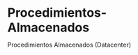 # Procedimientos-Almacenados
Procedimientos Almacenados    (Datacenter)
<!DOCTYPE html>
<html lang="es">
<head>
    <meta charset="UTF-8">
    <meta name="viewport" content="width=device-width, initial-scale=1.0">
    <title>Infografía - Procedimientos Almacenados EPIS</title>
    <style>
        * {
            margin: 0;
            padding: 0;
            box-sizing: border-box;
        }

        body {
            font-family: 'Segoe UI', Tahoma, Geneva, Verdana, sans-serif;
            background: linear-gradient(135deg, #667eea 0%, #764ba2 100%);
            min-height: 100vh;
            padding: 20px;
        }

        .container {
            max-width: 1200px;
            margin: 0 auto;
        }

        .header {
            text-align: center;
            background: white;
            padding: 30px;
            border-radius: 20px;
            box-shadow: 0 10px 30px rgba(0,0,0,0.2);
            margin-bottom: 30px;
        }

        .university {
            color: #2c3e50;
            font-size: 24px;
            font-weight: bold;
            margin-bottom: 10px;
        }

        .faculty {
            color: #34495e;
            font-size: 18px;
            margin-bottom: 20px;
        }

        .title {
            color: #e74c3c;
            font-size: 32px;
            font-weight: bold;
            margin-bottom: 15px;
        }

        .team-section {
            display: flex;
            justify-content: space-around;
            margin-top: 20px;
        }

        .team {
            background: #f8f9fa;
            padding: 15px;
            border-radius: 10px;
            text-align: center;
        }

        .team-name {
            color: #e74c3c;
            font-weight: bold;
            margin-bottom: 10px;
        }

        .grid-container {
            display: grid;
            grid-template-columns: repeat(auto-fit, minmax(300px, 1fr));
            gap: 20px;
            margin-bottom: 30px;
        }

        .card {
            background: white;
            padding: 25px;
            border-radius: 15px;
            box-shadow: 0 5px 15px rgba(0,0,0,0.1);
            transition: transform 0.3s ease;
        }

        .card:hover {
            transform: translateY(-5px);
        }

        .card-title {
            color: #2c3e50;
            font-size: 20px;
            font-weight: bold;
            margin-bottom: 15px;
            border-bottom: 3px solid #3498db;
            padding-bottom: 10px;
        }

        .stats {
            display: grid;
            grid-template-columns: repeat(2, 1fr);
            gap: 15px;
            margin-top: 20px;
        }

        .stat-item {
            text-align: center;
            padding: 15px;
            background: #f8f9fa;
            border-radius: 10px;
        }

        .stat-number {
            font-size: 28px;
            font-weight: bold;
            color: #e74c3c;
        }

        .stat-label {
            font-size: 14px;
            color: #7f8c8d;
            margin-top: 5px;
        }

        .procedure-list {
            list-style: none;
        }

        .procedure-item {
            padding: 10px;
            margin: 8px 0;
            background: #ecf0f1;
            border-radius: 8px;
            border-left: 4px solid #3498db;
        }

        .procedure-category {
            background: #34495e;
            color: white;
            padding: 12px;
            border-radius: 8px;
            margin: 15px 0 10px 0;
            font-weight: bold;
        }

        .database-structure {
            display: grid;
            grid-template-columns: repeat(auto-fit, minmax(200px, 1fr));
            gap: 15px;
            margin-top: 15px;
        }

        .table-card {
            background: #ecf0f1;
            padding: 15px;
            border-radius: 10px;
            text-align: center;
            border: 2px solid #bdc3c7;
        }

        .table-name {
            font-weight: bold;
            color: #2c3e50;
            margin-bottom: 8px;
        }

        .table-desc {
            font-size: 12px;
            color: #7f8c8d;
        }

        .highlight {
            background: linear-gradient(120deg, #a8edea 0%, #fed6e3 100%);
            padding: 20px;
            border-radius: 15px;
            margin: 20px 0;
        }

        .footer {
            text-align: center;
            background: white;
            padding: 20px;
            border-radius: 15px;
            margin-top: 30px;
            box-shadow: 0 5px 15px rgba(0,0,0,0.1);
        }

        @media (max-width: 768px) {
            .grid-container {
                grid-template-columns: 1fr;
            }
            
            .stats {
                grid-template-columns: 1fr;
            }
            
            .team-section {
                flex-direction: column;
                gap: 15px;
            }
        }
    </style>
</head>
<body>
    <div class="container">
        <!-- Header -->
        <div class="header">
            <div class="university">UNIVERSIDAD ANDINA DEL CUSCO</div>
            <div class="faculty">FACULTAD DE INGENIERÍA Y ARQUITECTURA</div>
            <div class="title">Sistema de Procedimientos Almacenados</div>
            <div class="team-section">
                <div class="team">
                    <div class="team-name">EQUIPO: LOS DOGS</div>
                    <div>Callo Gastañaga Carlos Eduardo</div>
                    <div>Pancca Tinta Sergio Reynaldo</div>
                </div>
                <div class="team">
                    <div class="team-name">CURSO</div>
                    <div>Modelado de Base de Datos</div>
                    <div>Docente: Hugo Espetia Huamanga</div>
                </div>
            </div>
        </div>

        <!-- Estadísticas Principales -->
        <div class="grid-container">
            <div class="card">
                <div class="card-title">📊 Resumen del Proyecto</div>
                <div class="stats">
                    <div class="stat-item">
                        <div class="stat-number">20</div>
                        <div class="stat-label">Procedimientos Implementados</div>
                    </div>
                    <div class="stat-item">
                        <div class="stat-number">6</div>
                        <div class="stat-label">Tablas de Base de Datos</div>
                    </div>
                    <div class="stat-item">
                        <div class="stat-number">30</div>
                        <div class="stat-label">Alumnos Registrados</div>
                    </div>
                    <div class="stat-item">
                        <div class="stat-number">21</div>
                        <div class="stat-label">Asignaturas Creadas</div>
                    </div>
                </div>
            </div>

            <div class="card">
                <div class="card-title">🏗️ Estructura de Base de Datos</div>
                <div class="database-structure">
                    <div class="table-card">
                        <div class="table-name">TCarrera</div>
                        <div class="table-desc">Programas académicos</div>
                    </div>
                    <div class="table-card">
                        <div class="table-name">TAlumno</div>
                        <div class="table-desc">Información estudiantil</div>
                    </div>
                    <div class="table-card">
                        <div class="table-name">TAsignatura</div>
                        <div class="table-desc">Plan de estudios</div>
                    </div>
                    <div class="table-card">
                        <div class="table-name">TNotas</div>
                        <div class="table-desc">Registro evaluativo</div>
                    </div>
                </div>
            </div>
        </div>

        <!-- Categorías de Procedimientos -->
        <div class="grid-container">
            <div class="card">
                <div class="card-title">🔍 Procedimientos de Consulta</div>
                <ul class="procedure-list">
                    <li class="procedure-item">p_ObtenerAlumnosPorCarrera</li>
                    <li class="procedure-item">p_ObtenerNotasAlumnoAsignatura</li>
                    <li class="procedure-item">p_ObtenerPromedioNotasAlumnoSemestre</li>
                    <li class="procedure-item">p_ListarAlumnosConCarrera</li>
                </ul>
            </div>

            <div class="card">
                <div class="card-title">⚙️ Procedimientos de Gestión</div>
                <ul class="procedure-list">
                    <li class="procedure-item">ActualizarNotaFinal</li>
                    <li class="procedure-item">InsertarNuevaCarga</li>
                    <li class="procedure-item">EliminarAlumnoConNotas</li>
                    <li class="procedure-item">ListarDocentesPorNumeroAsignaturas</li>
                </ul>
            </div>

            <div class="card">
                <div class="card-title">📈 Procedimientos Analíticos</div>
                <ul class="procedure-list">
                    <li class="procedure-item">ObtenerAlumnosNotasSuperioresPromedio</li>
                    <li class="procedure-item">CalcularPromedioNotasPorCarrera</li>
                    <li class="procedure-item">ListarAlumnosAsignaturasAprobadasDesaprobadas</li>
                    <li class="procedure-item">ObtenerAlumnosPorRangoNotas</li>
                </ul>
            </div>
        </div>

        <!-- Características Destacadas -->
        <div class="card">
            <div class="card-title">🚀 Características Técnicas</div>
            <div class="highlight">
                <div style="display: grid; grid-template-columns: repeat(auto-fit, minmax(250px, 1fr)); gap: 15px;">
                    <div>
                        <h4>🛡️ Seguridad</h4>
                        <p>Encapsulación de lógica empresarial</p>
                    </div>
                    <div>
                        <h4>⚡ Rendimiento</h4>
                        <p>Consultas optimizadas con JOINs eficientes</p>
                    </div>
                    <div>
                        <h4>🔧 Mantenibilidad</h4>
                        <p>Código modular y reutilizable</p>
                    </div>
                    <div>
                        <h4>🎯 Control de Errores</h4>
                        <p>Manejo de transacciones con TRY-CATCH</p>
                    </div>
                </div>
            </div>
        </div>

        <!-- Footer -->
        <div class="footer">
            <div style="font-size: 18px; font-weight: bold; color: #2c3e50; margin-bottom: 10px;">
                Sistema de Gestión Académica - Datacenter EPIS
            </div>
            <div style="color: #7f8c8d;">
                Universidad Andina del Cusco • 2025 • Todos los derechos reservados
            </div>
        </div>
    </div>

    <script>
        // Efectos interactivos simples
        document.addEventListener('DOMContentLoaded', function() {
            const cards = document.querySelectorAll('.card');
            
            cards.forEach(card => {
                card.addEventListener('mouseenter', function() {
                    this.style.boxShadow = '0 10px 25px rgba(0,0,0,0.15)';
                });
                
                card.addEventListener('mouseleave', function() {
                    this.style.boxShadow = '0 5px 15px rgba(0,0,0,0.1)';
                });
            });

            // Contador animado para las estadísticas
            const statNumbers = document.querySelectorAll('.stat-number');
            
            statNumbers.forEach(stat => {
                const target = parseInt(stat.textContent);
                let current = 0;
                const increment = target / 50;
                
                const timer = setInterval(() => {
                    current += increment;
                    if (current >= target) {
                        stat.textContent = target;
                        clearInterval(timer);
                    } else {
                        stat.textContent = Math.floor(current);
                    }
                }, 50);
            });
        });
    </script>
</body>
</html>
